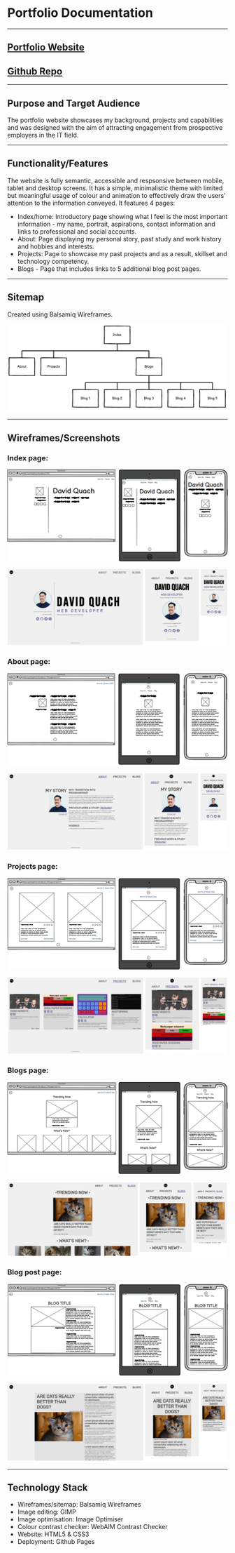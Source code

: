 # Portfolio Documentation

---

## [Portfolio Website](https://quachck.github.io/DavidQuach_T1A2/)

## [Github Repo](https://github.com/quachck/DavidQuach_T1A2)

---

## Purpose and Target Audience

The portfolio website showcases my background, projects and capabilities and was designed with the aim of attracting engagement from prospective employers in the IT field.

---

## Functionality/Features
The website is fully semantic, accessible and respsonsive between mobile, tablet and desktop screens. It has a simple, minimalistic theme with limited but meaningful usage of colour and animation to effectively draw the users' attention to the information conveyed. It features 4 pages: 

- Index/home: Introductory page showing what I feel is the most important information - my name, portrait, aspirations, contact information and links to professional and social accounts.
- About: Page displaying my personal story, past study and work history and hobbies and interests.
- Projects: Page to showcase my past projects and as a result, skillset and technology competency.
- Blogs - Page that includes links to 5 additional blog post pages. 

---

## Sitemap
Created using Balsamiq Wireframes.

![Site Map](docs/sitemap.PNG "Site Map")

---

## Wireframes/Screenshots

### Index page:

![Index Page Wireframe](docs/wireframes-index.PNG "Index Page Wireframe")

![Index Page](docs/index-full.PNG "Index Page")

### About page:

![About Page Wireframe](docs/wireframes-about.PNG "About Page Wireframe")

![About Page](docs/about-full.PNG "About Page")

### Projects page:

![Projects Page Wireframe](docs/wireframes-projects.PNG "Projects Page Wireframe")

![Projecs Page](docs/projects-full.PNG "Projects Page")

### Blogs page:

![Blogs Page Wireframe](docs/wireframes-blogs.PNG "Blogs Page Wireframe")

![Blogs](docs/blogs-full.PNG "Blogs Page")

### Blog post page:

![Blog Post Page Wireframe](docs/wireframes-blog-posts.PNG "Blog Post Page Wireframe")

![Blog Post](docs/blog-post-full.PNG "Blog Post Page")

---

## Technology Stack

- Wireframes/sitemap: Balsamiq Wireframes
- Image editing: GIMP
- Image optimisation: Image Optimiser
- Colour contrast checker: WebAIM Contrast Checker
- Website: HTML5 & CSS3
- Deployment: Github Pages


